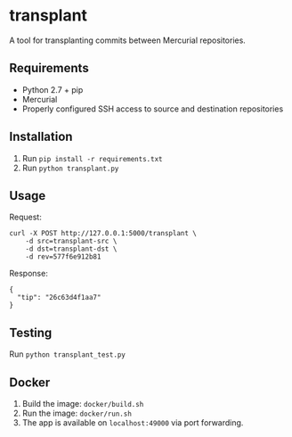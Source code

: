 transplant
==========

A tool for transplanting commits between Mercurial repositories.


Requirements
------------

* Python 2.7 + pip
* Mercurial
* Properly configured SSH access to source and destination repositories


Installation
------------

1. Run `pip install -r requirements.txt`
2. Run `python transplant.py`


Usage
-----

Request:

    curl -X POST http://127.0.0.1:5000/transplant \
        -d src=transplant-src \
        -d dst=transplant-dst \
        -d rev=577f6e912b81


Response:

    {
      "tip": "26c63d4f1aa7"
    }

Testing
-------

Run `python transplant_test.py`


Docker
------

1. Build the image: `docker/build.sh`
2. Run the image: `docker/run.sh`
3. The app is available on `localhost:49000` via port forwarding.
